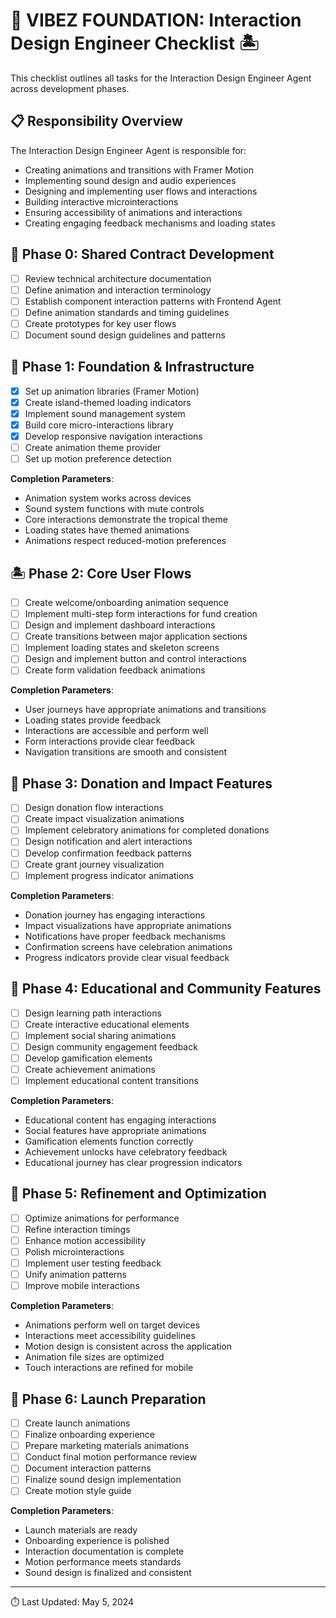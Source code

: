 # 🌴 VIBEZ FOUNDATION: Interaction Design Engineer Checklist 🏝️

This checklist outlines all tasks for the Interaction Design Engineer Agent across development phases.

## 📋 Responsibility Overview

The Interaction Design Engineer Agent is responsible for:
- Creating animations and transitions with Framer Motion
- Implementing sound design and audio experiences
- Designing and implementing user flows and interactions
- Building interactive microinteractions
- Ensuring accessibility of animations and interactions
- Creating engaging feedback mechanisms and loading states

## 🔄 Phase 0: Shared Contract Development

- [ ] Review technical architecture documentation
- [ ] Define animation and interaction terminology
- [ ] Establish component interaction patterns with Frontend Agent
- [ ] Define animation standards and timing guidelines
- [ ] Create prototypes for key user flows
- [ ] Document sound design guidelines and patterns

## 🌊 Phase 1: Foundation & Infrastructure

- [x] Set up animation libraries (Framer Motion)
- [x] Create island-themed loading indicators
- [x] Implement sound management system
- [x] Build core micro-interactions library
- [x] Develop responsive navigation interactions
- [ ] Create animation theme provider
- [ ] Set up motion preference detection

**Completion Parameters**: 
- Animation system works across devices
- Sound system functions with mute controls
- Core interactions demonstrate the tropical theme
- Loading states have themed animations
- Animations respect reduced-motion preferences

## 🏝️ Phase 2: Core User Flows

- [ ] Create welcome/onboarding animation sequence
- [ ] Implement multi-step form interactions for fund creation
- [ ] Design and implement dashboard interactions
- [ ] Create transitions between major application sections
- [ ] Implement loading states and skeleton screens
- [ ] Design and implement button and control interactions
- [ ] Create form validation feedback animations

**Completion Parameters**: 
- User journeys have appropriate animations and transitions
- Loading states provide feedback
- Interactions are accessible and perform well
- Form interactions provide clear feedback
- Navigation transitions are smooth and consistent

## 🌺 Phase 3: Donation and Impact Features

- [ ] Design donation flow interactions
- [ ] Create impact visualization animations
- [ ] Implement celebratory animations for completed donations
- [ ] Design notification and alert interactions
- [ ] Develop confirmation feedback patterns
- [ ] Create grant journey visualization
- [ ] Implement progress indicator animations

**Completion Parameters**: 
- Donation journey has engaging interactions
- Impact visualizations have appropriate animations
- Notifications have proper feedback mechanisms
- Confirmation screens have celebration animations
- Progress indicators provide clear visual feedback

## 🥥 Phase 4: Educational and Community Features

- [ ] Design learning path interactions
- [ ] Create interactive educational elements
- [ ] Implement social sharing animations
- [ ] Design community engagement feedback
- [ ] Develop gamification elements
- [ ] Create achievement animations
- [ ] Implement educational content transitions

**Completion Parameters**: 
- Educational content has engaging interactions
- Social features have appropriate animations
- Gamification elements function correctly
- Achievement unlocks have celebratory feedback
- Educational journey has clear progression indicators

## 🌊 Phase 5: Refinement and Optimization

- [ ] Optimize animations for performance
- [ ] Refine interaction timings
- [ ] Enhance motion accessibility
- [ ] Polish microinteractions
- [ ] Implement user testing feedback
- [ ] Unify animation patterns
- [ ] Improve mobile interactions

**Completion Parameters**: 
- Animations perform well on target devices
- Interactions meet accessibility guidelines
- Motion design is consistent across the application
- Animation file sizes are optimized
- Touch interactions are refined for mobile

## 🎯 Phase 6: Launch Preparation

- [ ] Create launch animations
- [ ] Finalize onboarding experience
- [ ] Prepare marketing materials animations
- [ ] Conduct final motion performance review
- [ ] Document interaction patterns
- [ ] Finalize sound design implementation
- [ ] Create motion style guide

**Completion Parameters**: 
- Launch materials are ready
- Onboarding experience is polished
- Interaction documentation is complete
- Motion performance meets standards
- Sound design is finalized and consistent

---

⏱️ Last Updated: May 5, 2024 